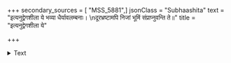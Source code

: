 +++
secondary_sources = [ "MSS_5881",]
jsonClass = "Subhaashita"
text = "इत्यनुद्वेगशीला ये भव्या धैर्यावलम्बनाः।  \nदूरभ्रष्टामपि निजां भूमिं संप्राप्नुवन्ति ते॥"
title = "इत्यनुद्वेगशीला ये"

+++

<details><summary>Text</summary>

इत्यनुद्वेगशीला ये भव्या धैर्यावलम्बनाः।  
दूरभ्रष्टामपि निजां भूमिं संप्राप्नुवन्ति ते॥
</details>
